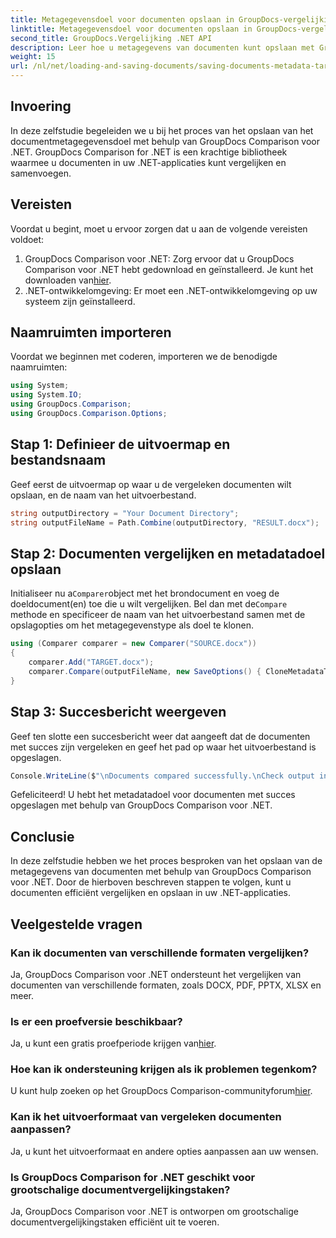 ```yaml
---
title: Metagegevensdoel voor documenten opslaan in GroupDocs-vergelijking voor .NET
linktitle: Metagegevensdoel voor documenten opslaan in GroupDocs-vergelijking voor .NET
second_title: GroupDocs.Vergelijking .NET API
description: Leer hoe u metagegevens van documenten kunt opslaan met GroupDocs Comparison voor .NET. Eenvoudige stappen voor efficiënte documentvergelijking in uw .NET-toepassingen.
weight: 15
url: /nl/net/loading-and-saving-documents/saving-documents-metadata-target/
---
```

## Invoering
In deze zelfstudie begeleiden we u bij het proces van het opslaan van het documentmetagegevensdoel met behulp van GroupDocs Comparison voor .NET. GroupDocs Comparison for .NET is een krachtige bibliotheek waarmee u documenten in uw .NET-applicaties kunt vergelijken en samenvoegen.
## Vereisten
Voordat u begint, moet u ervoor zorgen dat u aan de volgende vereisten voldoet:
1.  GroupDocs Comparison voor .NET: Zorg ervoor dat u GroupDocs Comparison voor .NET hebt gedownload en geïnstalleerd. Je kunt het downloaden van[hier](https://releases.groupdocs.com/comparison/net/).
2. .NET-ontwikkelomgeving: Er moet een .NET-ontwikkelomgeving op uw systeem zijn geïnstalleerd.

## Naamruimten importeren
Voordat we beginnen met coderen, importeren we de benodigde naamruimten:
```csharp
using System;
using System.IO;
using GroupDocs.Comparison;
using GroupDocs.Comparison.Options;
```
## Stap 1: Definieer de uitvoermap en bestandsnaam
Geef eerst de uitvoermap op waar u de vergeleken documenten wilt opslaan, en de naam van het uitvoerbestand.
```csharp
string outputDirectory = "Your Document Directory";
string outputFileName = Path.Combine(outputDirectory, "RESULT.docx");
```
## Stap 2: Documenten vergelijken en metadatadoel opslaan
 Initialiseer nu a`Comparer`object met het brondocument en voeg de doeldocument(en) toe die u wilt vergelijken. Bel dan met de`Compare` methode en specificeer de naam van het uitvoerbestand samen met de opslagopties om het metagegevenstype als doel te klonen.
```csharp
using (Comparer comparer = new Comparer("SOURCE.docx"))
{
    comparer.Add("TARGET.docx");
    comparer.Compare(outputFileName, new SaveOptions() { CloneMetadataType = MetadataType.Target });
}
```
## Stap 3: Succesbericht weergeven
Geef ten slotte een succesbericht weer dat aangeeft dat de documenten met succes zijn vergeleken en geef het pad op waar het uitvoerbestand is opgeslagen.
```csharp
Console.WriteLine($"\nDocuments compared successfully.\nCheck output in {outputDirectory}.");
```
Gefeliciteerd! U hebt het metadatadoel voor documenten met succes opgeslagen met behulp van GroupDocs Comparison voor .NET.

## Conclusie
In deze zelfstudie hebben we het proces besproken van het opslaan van de metagegevens van documenten met behulp van GroupDocs Comparison voor .NET. Door de hierboven beschreven stappen te volgen, kunt u documenten efficiënt vergelijken en opslaan in uw .NET-applicaties.
## Veelgestelde vragen
### Kan ik documenten van verschillende formaten vergelijken?
Ja, GroupDocs Comparison voor .NET ondersteunt het vergelijken van documenten van verschillende formaten, zoals DOCX, PDF, PPTX, XLSX en meer.
### Is er een proefversie beschikbaar?
 Ja, u kunt een gratis proefperiode krijgen van[hier](https://releases.groupdocs.com/).
### Hoe kan ik ondersteuning krijgen als ik problemen tegenkom?
 U kunt hulp zoeken op het GroupDocs Comparison-communityforum[hier](https://forum.groupdocs.com/c/comparison/12).
### Kan ik het uitvoerformaat van vergeleken documenten aanpassen?
Ja, u kunt het uitvoerformaat en andere opties aanpassen aan uw wensen.
### Is GroupDocs Comparison for .NET geschikt voor grootschalige documentvergelijkingstaken?
Ja, GroupDocs Comparison voor .NET is ontworpen om grootschalige documentvergelijkingstaken efficiënt uit te voeren.